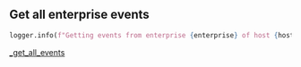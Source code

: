 ## Get all enterprise events

```python
logger.info(f"Getting events from enterprise {enterprise} of host {host} between {start} and {end}")
```

[_get_all_events](_get_all_events.md)